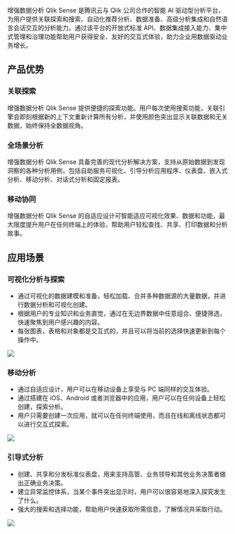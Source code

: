 增强数据分析 Qlik Sense 是腾讯云与 Qlik 公司合作的智能 AI 驱动型分析平台，为用户提供关联探索和搜索、自动化推荐分析、数据准备、高级分析集成和自然语言会话交互的分析能力。通过该平台的开放式标准 API、数据集成接入能力、集中式管理和治理功能帮助用户获得安全、友好的交互式体验，助力企业用数据驱动业务增长。

## 产品优势
### 关联探索

增强数据分析 Qlik Sense 提供便捷的探索功能。用户每次使用搜索功能，关联引擎会即刻根据新的上下文重新计算所有分析，并使用颜色突出显示关联数据和无关数据，始终保持全数据视角。

### 全场景分析

增强数据分析 Qlik Sense 具备完善的现代分析解决方案，支持从原始数据到发现洞察的各种分析用例，包括自助服务可视化、引导分析应用程序、仪表盘、嵌入式分析、移动分析、对话式分析和固定报表。

### 移动协同

增强数据分析 Qlik Sense 的自适应设计可智能适应可视化效果、数据和功能，最大限度提升用户在任何终端上的体验，帮助用户轻松查找、共享、打印数据和分析故事。

## 应用场景
### 可视化分析与探索                                        
- 通过可视化的数据建模和准备，轻松加载、合并多种数据源的大量数据，并进行数据分析和可视化创建。
- 根据用户的专业知识和业务直觉，通过在无边界数据中任意组合、便捷筛选，快速聚焦到用户感兴趣的内容。
- 每张图表，表格和对象都是交互式的，并且可以将当前的选择快速更新到每个操作中。     

![](https://main.qcloudimg.com/raw/fac74e2a99a0079fd3e4e8a107a4ee80.jpg)
 
### 移动分析 
- 通过自适应设计，用户可以在移动设备上享受与 PC 端同样的交互体验。
- 通过搭建在 iOS、Android 或者浏览器中的应用，用户可以在任何设备上轻松创建，探索分析。
- 用户只需要创建一次应用，就可以在任何终端使用，而且在线和离线状态都可以进行交互式探索。   
 
![](https://main.qcloudimg.com/raw/66aa6e7424d07ac0f92927795e3ef05a.jpg)
 
### 引导式分析      
- 创建、共享和分发标准仪表盘，用来支持高管、业务领导和其他业务决策者做出正确业务决策。
- 建立异常监控体系，当某个事件突出显示时，用户可以很容易地深入探究发生了什么。
- 强大的搜索和选择功能，帮助用户快速获取所需信息，了解情况并采取行动。       

![](https://main.qcloudimg.com/raw/bcd16f9b454d524c59438fdd6ca40e64.jpg)
